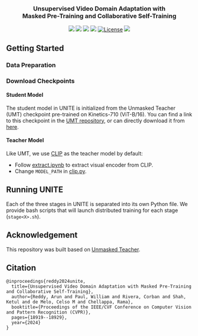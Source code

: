 <br />
<p align="center">
  <h3 align="center"><strong>Unsupervised Video Domain Adaptation with<br>Masked Pre-Training and Collaborative Self-Training</strong></h2>
</p>

<div align="center">

[![](https://img.shields.io/badge/CVPR%202024%20PDF-blue)](https://openaccess.thecvf.com/content/CVPR2024/papers/Reddy_Unsupervised_Video_Domain_Adaptation_with_Masked_Pre-Training_and_Collaborative_Self-Training_CVPR_2024_paper.pdf)
[![](https://img.shields.io/badge/Supplementary-7DCBFF)](https://openaccess.thecvf.com/content/CVPR2024/supplemental/Reddy_Unsupervised_Video_Domain_CVPR_2024_supplemental.pdf)
[![](https://img.shields.io/badge/arXiv-b31b1b)](https://arxiv.org/abs/2312.02914)
[![](https://img.shields.io/badge/Video-ff0000)](https://www.youtube.com/watch?v=dDjCVnkuhGg)
[![License](https://img.shields.io/badge/License-MIT-yellow.svg)](https://github.com/reddyav1/unite/blob/main/LICENSE)
[![](https://img.shields.io/badge/Bibtex-CB8CEA)](#citation)


</div>


## Getting Started

### Data Preparation

### Download Checkpoints

#### Student Model
The student model in UNITE is initialized from the Unmasked Teacher (UMT) checkpoint pre-trained on Kinetics-710 (ViT-B/16). You can find a link to this checkpoint in the [UMT repository](https://github.com/OpenGVLab/unmasked_teacher/blob/main/single_modality/MODEL_ZOO.md), or can directly download it from [here](https://www.cis.jhu.edu/~areddy/unite_cvpr24/checkpoints/b16_ptk710_f8_res224.pth).

#### Teacher Model
Like UMT, we use [CLIP](https://github.com/openai/CLIP) as the teacher model by default:
- Follow [extract.ipynb](./src/models/extract_clip/extract.ipynb) to extract visual encoder from CLIP.
- Change `MODEL_PATH` in [clip.py](./src/models/clip.py).

## Running UNITE

Each of the three stages in UNITE is separated into its own Python file. We provide bash scripts that will launch distributed training for each stage (`stage<X>.sh`).

## Acknowledgement

This repository was built based on [Unmasked Teacher](https://github.com/OpenGVLab/unmasked_teacher).

<a name="citation"></a>
## Citation
```
@inproceedings{reddy2024unite,
  title={Unsupervised Video Domain Adaptation with Masked Pre-Training and Collaborative Self-Training},
  author={Reddy, Arun and Paul, William and Rivera, Corban and Shah, Ketul and de Melo, Celso M and Chellappa, Rama},
  booktitle={Proceedings of the IEEE/CVF Conference on Computer Vision and Pattern Recognition (CVPR)},
  pages={18919--18929},
  year={2024}
}
```
